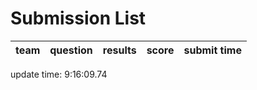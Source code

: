 # Submission List
team    | question  | results  | score | submit time
------|-----:|-----:| ----:|-----


update time:  9:16:09.74 
